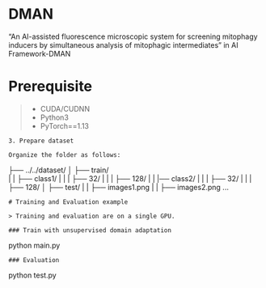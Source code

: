 

# DMAN
“An AI-assisted fluorescence microscopic system for screening mitophagy inducers by simultaneous analysis of mitophagic intermediates” in AI Framework-DMAN

# Prerequisite

> - CUDA/CUDNN
> - Python3
> - PyTorch==1.13
```
3. Prepare dataset

Organize the folder as follows:

```
├── ../../dataset/
│   ├── train/     
|   |   ├── class1/
|   |   |   ├── 32/
|   |   |   ├── 128/
|   |   |── class2/
|   |   |   ├── 32/
|   |   |   ├── 128/
│   ├── test/
|   |   ├── images1.png
|   |   ├── images2.png
...
```
# Training and Evaluation example

> Training and evaluation are on a single GPU.

### Train with unsupervised domain adaptation 

```
python main.py
```
### Evaluation

```
python test.py
```


